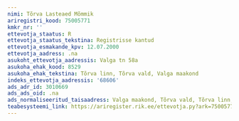 ```yaml
---
nimi: Tõrva Lasteaed Mõmmik
ariregistri_kood: 75005771
kmkr_nr: ''
ettevotja_staatus: R
ettevotja_staatus_tekstina: Registrisse kantud
ettevotja_esmakande_kpv: 12.07.2000
ettevotja_aadress: .na
asukoht_ettevotja_aadressis: Valga tn 58a
asukoha_ehak_kood: 8529
asukoha_ehak_tekstina: Tõrva linn, Tõrva vald, Valga maakond
indeks_ettevotja_aadressis: '68606'
ads_adr_id: 3010669
ads_ads_oid: .na
ads_normaliseeritud_taisaadress: Valga maakond, Tõrva vald, Tõrva linn, Valga tn 58a
teabesysteemi_link: https://ariregister.rik.ee/ettevotja.py?ark=75005771&ref=rekvisiidid
---
```

